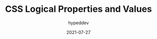 ---
author: hypeddev
date: 2021-07-27
layout: post.njk
publisher: css
tags:
  - css
  - logical-properties
target_url: https://css-tricks.com/css-logical-properties-and-values/
title: CSS Logical Properties and Values
---
